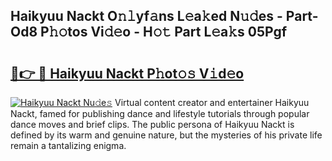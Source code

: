 ## Haikyuu Nackt O𝚗𝚕yf𝚊ns L𝚎a𝚔ed N𝚞𝚍es - Part-Od8 P𝚑𝚘tos Vi𝚍𝚎o - H𝚘𝚝 Part L𝚎a𝚔s 05Pgf

# <h2><a href="http://kfc0y7.oniu.top/?m=Haikyuu+Nackt">🔗👉 🔴 Haikyuu Nackt P𝚑ot𝚘𝚜 V𝚒d𝚎o</a></h2>

[![Haikyuu Nackt Nu𝚍e𝚜](https://i.imgur.com/0qMVB7G.gif)](http://kfc0y7.oniu.top/?m=Haikyuu+Nackt)
Virtual content creator and entertainer Haikyuu Nackt, famed for publishing dance and lifestyle tutorials through popular dance moves and brief clips. The public persona of Haikyuu Nackt is defined by its warm and genuine nature, but the mysteries of his private life remain a tantalizing enigma.  
